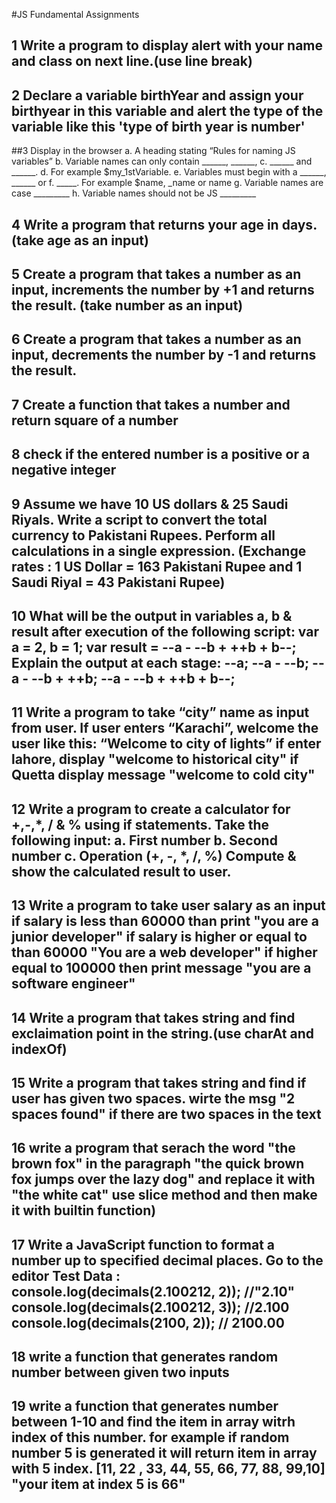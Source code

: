 #JS Fundamental Assignments
## 1 Write a program to display alert with your name and class on next line.(use line break)
## 2 Declare a variable birthYear and assign your birthyear in this variable and alert the type of the variable like this 'type of birth year is number'
##3 Display in the browser  a. A heading stating “Rules for naming JS variables”
  b. Variable names can only contain ______, ______,
  c. ______ and ______.
  d. For example $my_1stVariable.
  e. Variables must begin with a ______, ______ or
  f. _____. For example $name, _name or name
  g. Variable names are case _________
  h. Variable names should not be JS _________
## 4 Write a program that returns your age in days. (take age as an input)
## 5 Create a program that takes a number as an input, increments the number by +1 and returns the result. (take number as an input)
## 6 Create a program that takes a number as an input, decrements the number by -1 and returns the result.
## 7 Create a function that takes a number and return square of a number
## 8 check if the entered number is a positive or a negative integer
## 9 Assume we have 10 US dollars & 25 Saudi Riyals. Write a script to  convert the total currency to Pakistani Rupees. Perform all calculations in a single expression. (Exchange rates : 1 US Dollar = 163 Pakistani Rupee and 1 Saudi Riyal = 43 Pakistani Rupee)
## 10 What will be the output in variables a, b & result after execution of the following script: var a = 2, b = 1;  var result = --a - --b + ++b + b--;  Explain the output at each stage:  --a;  --a - --b;  --a - --b + ++b;  --a - --b + ++b + b--;  
## 11 Write a program to take “city” name as input from user. If user enters “Karachi”, welcome the user like this: “Welcome to city of lights” if enter lahore, display "welcome to historical city" if Quetta display message "welcome to cold city"
## 12 Write a program to create a calculator for +,-,*, / & % using if statements.  Take the following input:  a. First number  b. Second number  c. Operation (+, -, *, /, %)    Compute & show the calculated result to user.
## 13 Write a program to take user salary as an input  if salary is less than 60000 than print "you are a junior developer" if salary is higher or equal to than 60000 "You are a web developer"  if higher equal to 100000 then print message "you are a software engineer"
## 14 Write a program that takes string and find exclaimation point in the string.(use charAt and indexOf)
## 15 Write a program that takes string and find if user has given two spaces. wirte the msg "2 spaces found" if there are two spaces in the text
## 16 write a program that serach the word "the brown fox" in the paragraph "the quick brown fox jumps over the lazy dog" and replace it with "the white cat"  use slice method and then make it with builtin function)
## 17 Write a JavaScript function to format a number up to specified decimal places. Go to the editor  Test Data :  console.log(decimals(2.100212, 2));  //"2.10"  console.log(decimals(2.100212, 3)); //2.100  console.log(decimals(2100, 2)); // 2100.00
## 18 write a function that generates random number between given two inputs
## 19 write a function that generates number between 1-10 and find the item in array witrh index of this number.  for example if random number 5 is generated it will return item in array with 5 index.  [11, 22 , 33, 44, 55, 66, 77, 88, 99,10] "your item at index 5 is 66"


